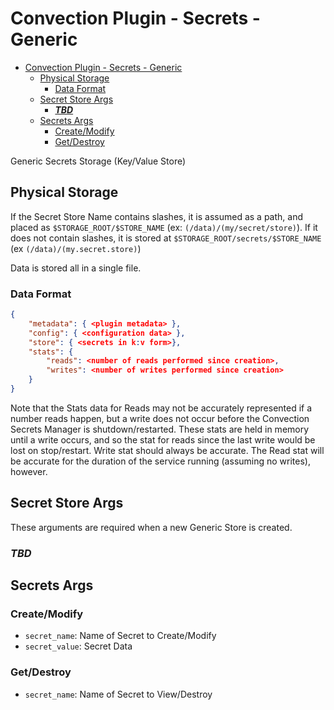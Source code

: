 # Convection Plugin - Secrets - Generic

- [Convection Plugin - Secrets - Generic](#convection-plugin---secrets---generic)
  - [Physical Storage](#physical-storage)
    - [Data Format](#data-format)
  - [Secret Store Args](#secret-store-args)
    - [***TBD***](#tbd)
  - [Secrets Args](#secrets-args)
    - [Create/Modify](#createmodify)
    - [Get/Destroy](#getdestroy)

Generic Secrets Storage (Key/Value Store)

## Physical Storage

If the Secret Store Name contains slashes, it is assumed as a path, and placed as `$STORAGE_ROOT/$STORE_NAME` (ex: `(/data)/(my/secret/store)`). If it does not contain slashes, it is stored at `$STORAGE_ROOT/secrets/$STORE_NAME` (ex `(/data)/(my.secret.store)`)

Data is stored all in a single file.

### Data Format

```json
{
    "metadata": { <plugin metadata> },
    "config": { <configuration data> },
    "store": { <secrets in k:v form>},
    "stats": {
        "reads": <number of reads performed since creation>,
        "writes": <number of writes performed since creation>
    }
}
```

Note that the Stats data for Reads may not be accurately represented if a number reads happen, but a write does not occur before the Convection Secrets Manager is shutdown/restarted. These stats are held in memory until a write occurs, and so the stat for reads since the last write would be lost on stop/restart. Write stat should always be accurate. The Read stat will be accurate for the duration of the service running (assuming no writes), however.

## Secret Store Args

These arguments are required when a new Generic Store is created.

### ***TBD***

## Secrets Args

### Create/Modify

 - `secret_name`: Name of Secret to Create/Modify
 - `secret_value`: Secret Data

### Get/Destroy

 - `secret_name`: Name of Secret to View/Destroy

